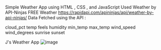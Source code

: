 Simple Weather App using HTML , CSS , and JavaScript 
Used Weather by API-Ninjas FREE Weather https://rapidapi.com/apininjas/api/weather-by-api-ninjas/
Data Fetched using the API : 

cloud_pct
temp
feels
humidity
min_temp
max_temp
wind_speed
wind_degrees
sunrise
sunset


J's Weather App
![image](https://user-images.githubusercontent.com/85137150/206101479-ba48e408-0236-486f-af7a-de31935ed797.png)



